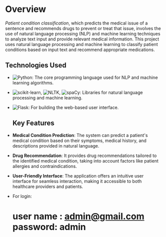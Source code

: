 # Overview
*Patient condition classification*, which predicts the medical issue of a sentence and recommends drugs to prevent or treat that issue, involves the use of natural language processing (NLP) and machine learning techniques to analyze text input and provide relevant medical information. This project uses natural language processing and machine learning to classify patient conditions based on input text and recommend appropriate medications.


## Technologies Used

- ![Python](https://img.shields.io/badge/Python-3.11%2B-blue): The core programming language used for NLP and machine learning algorithms.
- ![scikit-learn](https://img.shields.io/badge/scikit--learn-1.3.0-blue), ![NLTK](https://img.shields.io/badge/NLTK-3.8.1-blue), ![spaCy](https://img.shields.io/badge/spaCy-3.6-green): Libraries for natural language processing and machine learning.
- ![Flask](https://img.shields.io/badge/Flask-2.3.3-green): For building the web-based user interface.

  ## Key Features

- **Medical Condition Prediction**: The system can predict a patient's medical condition based on their symptoms, medical history, and descriptions provided in natural language.

- **Drug Recommendation**: It provides drug recommendations tailored to the identified medical condition, taking into account factors like patient allergies and contraindications.

- **User-Friendly Interface**: The application offers an intuitive user interface for seamless interaction, making it accessible to both healthcare providers and patients.
- For login:
  # user name : admin@gmail.com           password: admin

  


